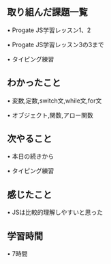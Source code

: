 ## 取り組んだ課題一覧
• Progate JS学習レッスン1、2

• Progate JS学習レッスン3の3まで

• タイピング練習

## わかったこと
• 変数,定数,switch文,while文,for文

• オブジェクト,関数,アロー関数

## 次やること
• 本日の続きから

• タイピング練習

## 感じたこと
• JSは比較的理解しやすいと思った

## 学習時間
• 7時間